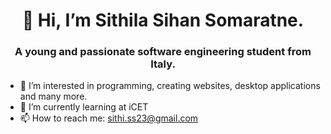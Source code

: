 <h1 align="center">👋 Hi, I’m Sithila Sihan Somaratne.</h1>

<h3 align="center">A young and passionate software engineering student from Italy.</h3>


- 👀 I’m interested in programming, creating websites, desktop applications and many more.
- 🌱 I’m currently learning at iCET
- 📫 How to reach me: sithi.ss23@gmail.com


<!---
Sithila-Sihan-Somaratne/Sithila-Sihan-Somaratne is a ✨ special ✨ repository because its `README.md` (this file) appears on your GitHub profile.
You can click the Preview link to take a look at your changes.
--->
